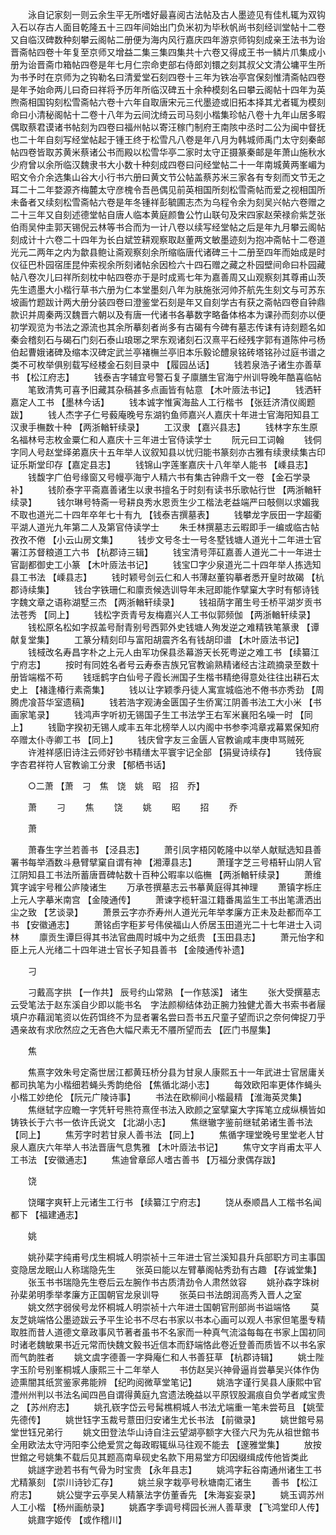 <!-- { "loadSidebar": true } -->
　　泳自记家刻一则云余生平无所嗜好最喜阅古法帖及古人墨迹见有佳札辄为双钩入石以存古人面目乾隆五十三四年间始出门负米初为毕秋帆尚书刻经训堂帖十二卷又自临汉碑数种刻攀云阁帖二册便为海内风行嘉庆四年游京师钩刻成亲王法书为诒晋斋帖四卷十年复至京师又增益二集三集四集共十六卷又得成王书一鳞片爪集成小册为诒晋斋巾箱帖四卷是年七月仁宗命吏部右侍郎刘镮之刻其叔父文清公墉平生所为书予时在京师为之钩勒名曰清爱堂石刻四卷十三年为铁冶亭宫保刻惟清斋帖四卷是年予始命两儿曰奇曰祥将予历年所临汉碑五十余种模刻名曰攀云阁帖十四年为英煦斋相国钩刻松雪斋帖六卷十六年自取唐宋元三代墨迹或旧拓本择其尤者辄为模刻命曰小清秘阁帖十二卷十八年为云间沈绮云司马刻小楷集珍帖八卷十九年山居多暇偶取蔡君谟诸书帖刻为四卷曰福州帖以寄汪稼门制府王南陔中丞时二公为闽中督抚也二十年自刻写经堂帖起于锺王终于松雪凡八卷是年八月为韩城师禹门太守刻秦邮帖四卷皆取苏黄米蔡诸公书而殿以松雪华亭二家时太守正摄篆秦邮是年萧山施秋水少府曾以余所临汉魏隶书大小数十种刻成四卷曰问经堂帖二十一年南城黄两峯嵋为昭文令介余选集山谷大小行书六册曰黄文节公帖盖蔡苏米三家各有专刻而文节无之耳二十二年婺源齐梅麓太守彦槐令吾邑偶见前英相国所刻松雪斋帖而爱之视相国所未备者又续刻松雪斋帖六卷是年冬锺祥彭毓圃志杰为乌程令余为刻吴兴帖六卷赠之二十三年又自刻述德堂帖自唐人临本黄庭颜鲁公竹山联句及宋四家赵荣禄俞紫芝张伯雨吴仲圭郭天锡倪云林等书合而为一计八卷以续写经堂帖之后是年九月攀云阁帖刻成计十六卷二十四年为长白斌笠耕观察取赵董两文敏墨迹刻为抱冲斋帖十二卷道光元二两年之内为歙县鲍让斋观察刻余所缩临唐代诸碑三十二册至四年而始成是时仪征巴朴园宿厓昆仲索视余所刻诸帖余因检六十四石赠之藏之朴园壁间命曰朴园藏帖八卷次儿曰祥所刻枕中帖四卷亦于是时成焉七年为嘉善周又山观察刻其尊甫山茨先生遗墨大小楷行草书六册为仁本堂墨刻八年为肤施张河帅芥航先生刻文与可苏东坡画竹题跋计两大册分装四卷曰澄鉴堂石刻是年又自刻学古有获之斋帖四卷自钟鼎款识并周秦两汉魏晋六朝以及有唐一代诸书各摹数字略备体格本为课孙而刻亦以便初学观览为书法之源流也其余所摹刻者尚多有古碣有今碑有墓志传诔有诗刻题名如秦会稽刻石与碣石门刻石泰山琅琊之罘东观诸刻石汉熹平石经残字郭有道陈仲弓杨伯起曹娥诸碑及缩本汉碑定武兰亭褚橅兰亭旧本乐毅论醴泉铭砖塔铭孙过庭书谱之类不可枚举俱别载写经楼金石刻目录中 【履园丛话】 
　　钱若泉浩子诸生亦善草书 【松江府志】 
　　钱泰吉字辅宜号警石复子廪膳生官海宁州训导晚年酷喜临帖 
　　笔致清隽可喜予旧藏其杂稿甚多点画皆有帖意 【木叶厱法书记】 
　　钱洒轩嘉定人工书 【墨林今话】 
　　钱本诚字惟寅海盐人工行楷书 【张廷济清仪阁题跋】 
　　钱人杰字子仁号藙庵晚号东湖钓鱼师嘉兴人嘉庆十年进士官海阳知县工汉隶手橅数十种 【两浙輶轩续录】 
　　工汉隶 【嘉兴县志】 
　　钱林字东生原名福林号志枚金粟仁和人嘉庆十三年进士官侍读学士 
　　阮元曰工词翰 
　　钱侗字同人号赵堂绎弟嘉庆十五年举人议叙知县以忧归能书篆刻亦古雅有续隶续集古印证乐斯堂印存【嘉定县志】 
　　钱锦山字莲峯嘉庆十八年举人能书 【嵊县志】 
　　钱馥字广伯号缘窗又号幔亭海宁人精六书有集古钟鼎千文一卷 【金石学录补】 
　　钱阶泰字平斋嘉善诸生以隶书擅名于时刻有读书乐歌帖行世 【两浙輶轩续录】 
　　钱尔琳号特斋一号耕良秀水恩贡生少工楷法老益端严曰攲侧以求媚我不取也道光二十四年卒年七十有九 【钱泰吉撰墓表】 
　　钱攀龙字辰田一字超衢平湖人道光九年第二人及第官侍读学士 
　　朱壬林撰墓志云暇即手一编或临古帖孜孜不倦 【小云山房文集】 
　　钱步文号冬士一号冬墅钱塘人道光十二年进士官署江苏督粮道工六书 【杭郡诗三辑】 
　　钱宝清号萍矼嘉善人道光二十一年进士官副都御史工小篆 【木叶厱法书记】 
　　钱宝□字少泉道光二十四年举人拣选知县工书法 【嵊县志】 
　　钱时颖号剑云仁和人书薄赵董钩摹者悉开皇时故碣 【杭郡诗续集】 
　　钱台字铁珊仁和廪贡候选训导年未冠即能作擘窠大字时有郁诗钱字魏文章之语称湖墅三杰 【两浙輶轩续录】 
　　钱祖荫字莆生号壬桥平湖岁贡书法苍秀 【同上】 
　　钱松字贡青号友梅嘉兴人工书似郭频伽 【两浙輶轩续录】 
　　钱松原名松如字叔盖号耐青别号西郭外史钱塘人殉发逆之难精铁笔篆隶 【谭献复堂集】 
　　工篆分精刻印与富阳胡震齐名有钱胡印谱 【木叶厱法书记】 
　　钱棫改名寿昌字朴之上元人由军功保县丞幕游天长死粤逆之难工书 【续纂江宁府志】 
　　按时有同姓名者号云寿泰吉族兄官教谕熟精诸经古注疏摘录至数十册皆端楷不苟 
　　钱瑶鹤字白仙号子霞长洲国子生楷书精绝得意处往往出耕石太史上 【褚逢椿行素斋集】 
　　钱以让字颖季丹徒人寓宣城临池不倦书亦秀劲 【周腾虎飡苔华室遗稿】 
　　钱若浩字观涛金匮国子生侨寓江阴善书法工大小米 【书画家笔录】 
　　钱鸿声字听初无锡国子生工书法学王右军米襄阳名噪一时 【同上】 
　　钱勖字揆初无锡人咸丰五年北榜举人以内阁中书参李鸿章戎幕累保知府卒赠太仆寺卿工书 【同上】 
　　钱庆曾字友三金匮人官教谕咸丰庚申骂贼死 
　　许溎祥感旧诗注云师好钞书精缮太平寰宇记全部 【狷叟诗续存】 
　　钱侍宸字杏君祥符人官教谕工分隶 【郁栖书话】 

　　○二萧 【萧　刁　焦　饶　姚　昭　招　乔】 

　　萧 
　　刁 
　　焦 
　　饶 
　　姚 
　　昭 
　　招 
　　乔 

　　萧 

　　萧春生字兰若善书 【泾县志】 
　　萧引凤字梧冈乾隆中以举人献赋选知县善署书每举酒数斗悬臂擘窠自谓有神 【湘潭县志】 
　　萧瑾字芝三号梧轩山阴人官江阴知县工书法所蓄唐晋碑帖数十百种公暇率以临橅 【两浙輶轩续录】 
　　萧维箕字诚宇号稚公庐陵诸生 
　　万承苍撰墓志云书摹黄庭得其神理 
　　萧镇字栎庄上元人字摹米南宫 【金陵通传】 
　　萧谏字榄轩温江籍番禺监生工书出笔潇洒出尘之致 【艺谈录】 
　　萧景云字亦乔寿州人道光元年举孝廉方正未及赴都而卒工书 【安徽通志】 
　　萧铭卣字秬芗号伟侯福山人侨居玉田道光二十七年进士入词林 
　　廪贡生谭巨得其书法官曲周时城中为之纸贵 【玉田县志】 
　　萧元怡字和臣上元人光绪二十四年进士官长子知县善书 【金陵通传补遗】 

　　刁 

　　刁戴高字拱 【一作共】 辰号约山常熟 【一作慈溪】 诸生 
　　张大受撰墓志云受笔法于赵东溪自少即以能书名　字法颜柳结体劲正腕力独健尤善大书索书者屦填户亦藉润笔资以佐药饵终不为显者署名尝曰吾书五尺童子望而识之奈何俾捉刀乎遇亲故有求欣然应之无吝色大幅尺素无不餍所望而去 【匠门书屋集】 

　　焦 

　　焦熹字效朱号定斋世居江都黄珏桥分县为甘泉人康熙五十一年武进士官居庸关都司执笔为小楷细若蝇头秀韵绝俗 【焦循北湖小志】 
　　每效欧阳率更体作蝇头小楷工妙绝伦 【阮元广陵诗事】 
　　书法在欧柳间小楷最精 【淮海英灵集】 
　　焦继轼字应瞻一字凭轩号熊符熹侄书法入欧颜之室擘窠大字挥笔立成纵横皆如铸铁长于六书一依许氏说文 【北湖小志】 
　　焦继辙字鉴前继轼弟诸生善书法 【同上】 
　　焦芳字时若甘泉人善书法 【同上】 
　　焦循字理堂晚号里堂老人甘泉人嘉庆六年举人书法晋唐气息隽雅 【木叶厱法书记】 
　　焦守文字肖甫太平人工书法 【安徽通志】 
　　焦迪曾章邱人嗜古善书 【万福分隶偶存跋】 

　　饶 

　　饶曙字爽轩上元诸生工行书 【续纂江宁府志】 
　　饶从泰顺昌人工楷书名闻都下 【福建通志】 

　　姚 

　　姚孙棐字纯甫号戊生桐城人明崇祯十三年进士官兰溪知县升兵部职方司主事国变隐居龙眠山人称瑞隐先生 
　　张英曰能以左臂摹阁帖秀劲有古趣 【存诚堂集】 
　　张玉书书瑞隐先生卷后云左腕作书古质清劲令人肃然敛容 
　　姚孙森字珠树孙棐弟明季举孝廉方正国朝官龙泉训导 
　　张英曰书法朗润高秀入晋人之室 
　　姚文然字弱侯号龙怀桐城人明崇祯十六年进士国朝官刑部尚书谥端恪 
　　莫友芝姚端恪公墨迹跋云予平生论书不尽右书家以书本心画可以观人书家但笔墨专精取胜而昔人道德文章政事风节著者虽书不名家而一种真气流溢每每在书家上国初同时诸老魏敏果书近元常而快魏文毅书近信本而舒端恪此卷近登善而质皆不以书名家而气韵胜者 
　　姚文虞字德善一字舜庵仁和人书善狂草 【杭郡诗辑】 
　　姚士陛字玉阶号别峯桐城人康熙三十二年举人 
　　书仿赵吴兴神骨逼肖尝摹吴兴体作伪迹熏闇其纸赏鉴家弗能辨 【纪昀阅微草堂笔记】 
　　姚浩字谨行吴县人康熙中官澧州州判以书法名闻四邑自谓得黄庭九宫遗法晚益以平原钗股漏痕自负学者咸宝贵之 【苏州府志】 
　　姚孔嵚字岱云号髯樵桐城人书法尤端重一笔未尝苟且 【姚莹先德传】 
　　姚世钰字玉裁号薏田归安诸生尤长书法 【前徽录】 
　　姚世錧号易堂世钰兄弟行 
　　姚文田登法华山诗自注云望湖亭额字大径六尺为先从祖世錧书全用欧法太守沔阳李公绝爱赏之每政暇辄纵马往观不能去 【邃雅堂集】 
　　放按世錧之号姚集不载后见其题高南阜砚史名款下用易堂方印因缀缉成传他皆类此 
　　姚譢字逊若书有气骨为时宝贵 【永年县志】 
　　姚鸿字耘谷南通州诸生工书尤精篆刻 【崇川诗钞汇存】 
　　姚兰泉字栽亭号秋塘南汇诸生 
　　善书 【松江府志】 
　　姚公燮字云亭吴人精篆法字仿董香先 【朱海妄妄录】 
　　姚玉调苏州人工小楷 【杨州画舫录】 
　　姚鼒字季调号樗园长洲人善草隶 【飞鸿堂印人传】 
　　姚鼐字姬传 【或作稽川】 
